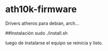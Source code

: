 # ath10k-firmware
Drivers atheros para debian, arch...


##Instalación
sudo ./install.sh

luego de instalarse el equipo se reinicia y listo.
